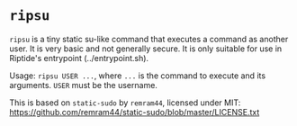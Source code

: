 # `ripsu`

`ripsu` is a tiny static su-like command that executes a command as another user. It is very basic
and not generally secure. It is only suitable for use in Riptide's entrypoint (../entrypoint.sh).

Usage: `ripsu USER ...`, where `...` is the command to execute and its arguments. `USER` must be the username.

This is based on `static-sudo` by `remram44`, licensed under MIT:
https://github.com/remram44/static-sudo/blob/master/LICENSE.txt
